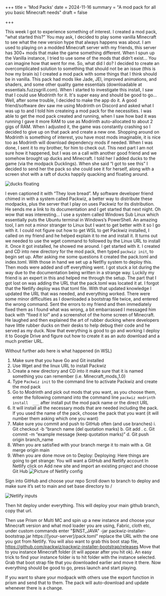+++
title = 'Mod Packs'
date = 2024-11-16
summary = "A mod pack for all you basic Minecraft needs"
draft = false

+++

This week I got to experience something of interest. I created a mod pack, “what started this?” You may ask, I decided to play some vanilla Minecraft to see what the new version hype that always happens was about. I am used to playing on a modded Minecraft server with my friends, this server has 300+ mods that make the game something different. When I spun up the Vanilla instance, I tried to use some of the mods that didn’t exist… You can imagine how that went for me. So, what did I do? I decided to create an overcomplicated solution to something that should not be an issue (this is how my brain is) 
I created a mod pack with some things that I think should be in vanilla. This pack had mods like Jade, JEI, improved animations, and shaders, and some other quality game essentials (downloadable at essentials.fuzzsgrill.com). When I started to investigate this install, I saw that I could use Modrinth for it. It's super easy and should be good to go… Well, after some trouble, I decided to make the app do it. A good friend/software dev saw me using Modrinth on Discord and asked what I was up to and I told him createing a mod pack for the necessities. 
I was able to get the mod pack created and running, when I saw how bad it was running I gave it more RAM to use as Modrinth auto-allocated to about 2 gigs of RAM. When I adjusted it, the game was constantly crashing so I decided to give up on that pack and create a new one. Shopping around on Modrinth is something of interest, you have most mods imaginable, it is nice too as Modrinth will download dependency mods if needed. When I was done, I sent it to my brother, for him to check out. This next part I am not sure how it happened, but I was on a call with another good friend and we somehow brought up ducks and Minecraft. I told her I added ducks to the game (via the modpack Ducklings). When she said “I got to see this” I decided to send her the pack so she could see it for herself, along with a screen shot with a raft of ducks happily quacking and floating around.

![ducks floating](/static/images/ducky.jpg)

I even captioned it with “They love bread”. My software developer friend chimed in with a system called Packwiz, a better way to distribute these modpacks, plus the server that I play on uses Packwiz for its distribution. He sends me a link to its documentation and I get started that next night. 
Oh wow that was interesting…
I use a system called Windows Sub Linux which essentially puts the Ubuntu terminal in Windows’s PowerShell. An amazing tool, I am not a minor stranger to Linux but I want to get better with it so I go with it. 
I could not figure out how to get WSL to get Packwiz installed, I called on my friend and he helped explain it to me and install it. It turns out we needed to use the wget command to followed by the Linux URL to install it. Once it got installed, he showed me around. I get started with it. I created and CD into new directory for the mod pack, then typed ```packwiz init```, to begin set up. After asking me some questions it created the pack.toml and index.toml. With those in hand we set up a Netlfiy system to deploy this. Then mods were added and off everything went. I got stuck a lot during the way due to the documentation being written in a strange way. Luckily my friend is an expert in this and helped me through the setup. The part that I got lost on was adding the URL that the pack.toml was located it at. I forgot that the Netlify deploy was that toml file. With that updated knowledge I updated the URL that was needed, and everything worked. There were some minor difficulties as I downloaded a bootstrap file twice, and entered the wrong command. Sent the errors to my friend and then immediately fixed them as I found what was wrong, a bit embarrassed I messaged him back with “fixed it lol” and a screenshot of the home screen of Minecraft. 
He laughed and then explained the art of rubber ducking where developers have little rubber ducks on their desks to help debug their code and he served as my duck. Now that everything is good to go and working I deploy it to Google Drive and figure out how to create it as an auto download and a much prettier URL. 

Without further ado here is what happened (in WSL)
1.	Make sure that you have Go and Git installed
2.	Use Wget and the linux URL to install Packwiz 
3.	Create a new directory and CD into it make sure that it is named something you can remember (i.e. Minecraft_mods_1.0)
4.	Type ```Packwiz init``` to the command line to activate Packwiz and create the mod pack
5.	Go to Modrinth and pick out mods that you want, as you choose them, enter the following command into the command line ```packwiz modrinth install  ___``` after install put the mod pack name or the direct URL
6.	It will install all the necessary mods that are needed including the pack. If you used the name of the pack, choose the pack that you want (it will number them asking which one you want) 
7.	Make sure you commit and push to GitHub often (and use branches)
i.	Git checkout -b “branch name (del quotation marks) 
b.	Git add .
c.	Git commit -m “example message (keep quotation marks)”
d.	Git push origin branch_name 
8.	When you are satisfied with your branch merge it to main with 
a.	Git merge origin main
9.	When you are done move on to Deploy:
Deploying:
Here things are going to get strange:
You will want a GitHub and Netlify account 
In Netlify click on Add new site and import an existing project and choose Git Hub 
![Picture of Netlify config](/static/images/Netlify%20config.jpg)

Sign into GitHub and choose your repo
Scroll down to branch to deploy and make sure it’s set to main and set base directory to / 

![Netlify inputs](/static/images/Netlify%20input.jpg)

Then hit deploy under everything. This will deploy your main github branch, copy that url. 

Then use Prism or Multi MC and spin up a new instance and choose your Minecraft version and what mod loader you are using, Fabric, cloth etc, under custom commands enter "$INST_JAVA" -jar packwiz-installer-bootstrap.jar https://[your-server]/pack.toml” replace the URL with the one you got from Netlify.
You will also want to grab this boot stap file, https://github.com/packwiz/packwiz-installer-bootstrap/releases 
Move that to you instance Minecraft folder (it will appear after you hit ok). An easy trick to find your instance folder is to hit folder with the instance selected. Grab that boot strap file that you downloaded earlier and move it there. Now everything should be good to go, press launch and start playing.

If you want to share your modpack with others use the export function in prism and send that to them. The pack will auto-download and update whenever there is a change. 

